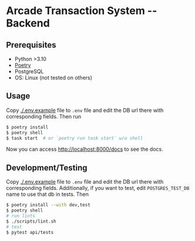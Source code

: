 # Arcade Transaction System -- Backend

## Prerequisites
- Python >3.10
- [Poetry](https://python-poetry.org/docs/#installation)
- PostgreSQL
- OS: Linux (not tested on others)

## Usage

Copy [./.env.example](.env.example) file to `.env` file and edit the DB url there
with corresponding fields. Then run
```sh
$ poetry install
$ poetry shell
$ task start  # or `poetry run task start` w/o shell
```

Now you can access [http://localhost:8000/docs](http://localhost:8000/docs) to see the docs.

## Development/Testing

Copy [./.env.example](.env.example) file to `.env` file and edit the DB url there
with corresponding fields. Additionally, if you want to test,
edit `POSTGRES_TEST_DB` name to use that db in tests. Then
```sh
$ poetry install --with dev,test
$ poetry shell
# run lints
$ ./scripts/lint.sh
# test
$ pytest api/tests
```


